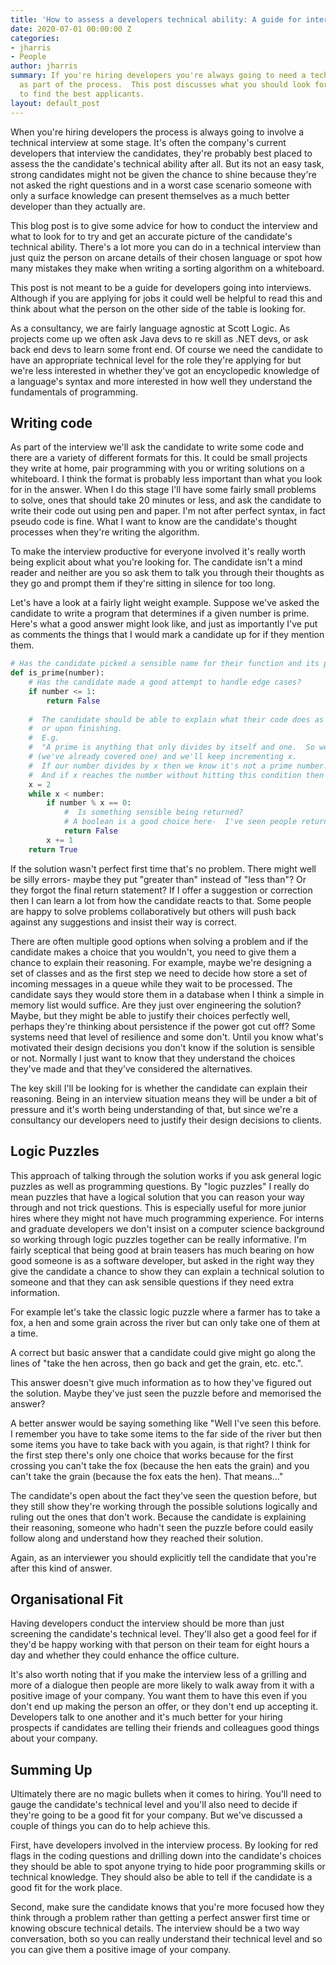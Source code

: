 ```yaml
---
title: 'How to assess a developers technical ability: A guide for interviewers'
date: 2020-07-01 00:00:00 Z
categories:
- jharris
- People
author: jharris
summary: If you're hiring developers you're always going to need a technical interview
  as part of the process.  This post discusses what you should look for in this interview
  to find the best applicants.
layout: default_post
---
```


When you're hiring developers the process is always going to involve a technical interview at some stage.  It's often the company's current developers that interview the candidates, they're probably best placed to assess the the candidate's technical ability after all.  But its not an easy task, strong candidates might not be given the chance to shine because they're not asked the right questions and in a worst case scenario someone with only a surface knowledge can present themselves as a much better developer than they actually are.

This blog post is to give some advice for how to conduct the interview and what to look for to try and get an accurate picture of the candidate's technical ability.  There's a lot more you can do in a technical interview than just quiz the person on arcane details of their chosen language or spot how many mistakes they make when writing a sorting algorithm on a whiteboard.

This post is not meant to be a guide for developers going into interviews.   Although if you are applying for jobs it could well be helpful to read this and think about what the person on the other side of the table is looking for.

As a consultancy, we are fairly language agnostic at Scott Logic.  As projects come up we often ask Java devs to re skill as .NET devs, or ask back end devs to learn some front end.  Of course we need the candidate to have an appropriate technical level for the role they're applying for but we're less interested in whether they've got an encyclopedic knowledge of a language's syntax and more interested in how well they understand the fundamentals of programming.

## Writing code

As part of the interview we'll ask the candidate to write some code and there are a variety of different formats for this.  It could be small projects they write at home, pair programming with you or writing solutions on a whiteboard.  I think the format is probably less important than what you look for in the answer.  When I do this stage I'll have some fairly small problems to solve, ones that should take 20 minutes or less, and ask the candidate to write their code out using pen and paper.  I'm not after perfect syntax, in fact pseudo code is fine.  What I want to know are the candidate's thought processes when they're writing the algorithm.

To make the interview productive for everyone involved it's really worth being explicit about what you're looking for.  The candidate isn't a mind reader and neither are you so ask them to talk you through their thoughts as they go and prompt them if they're sitting in silence for too long.

Let's have a look at a fairly light weight example.  Suppose we've asked the candidate to write a program that determines if a given number is prime.  Here's what a good answer might look like, and just as importantly I've put as comments the things that I would mark a candidate up for if they mention them.

~~~python
# Has the candidate picked a sensible name for their function and its parameters?
def is_prime(number):  
    # Has the candidate made a good attempt to handle edge cases?
    if number <= 1:
        return False
        
    #  The candidate should be able to explain what their code does as they're writing it
    #  or upon finishing.
    #  E.g.
    #  "A prime is anything that only divides by itself and one.  So we'll start x at two
    # (we've already covered one) and we'll keep incrementing x.
    #  If our number divides by x then we know it's not a prime number.
    #  And if x reaches the number without hitting this condition then we know it is prime."
    x = 2
    while x < number:
        if number % x == 0:
            #  Is something sensible being returned?
            # A boolean is a good choice here-  I've seen people return the string "n" instead.
            return False
        x += 1
    return True

~~~

If the solution wasn't perfect first time that's no problem.  There might well be silly errors- maybe they put "greater than" instead of "less than"?  Or they forgot the final return statement?  If I offer a suggestion or correction then I can learn a lot from how the candidate reacts to that.  Some people are happy to solve problems collaboratively but others will push back against any suggestions and insist their way is correct.

There are often multiple good options when solving a problem and if the candidate makes a choice that you wouldn't, you need to give them a chance to explain their reasoning.  For example, maybe we're designing a set of classes and as the first step we need to decide how store a set of incoming messages in a queue while they wait to be processed.  The candidate says they would store them in a database when I think a simple in memory list would suffice.  Are they just over engineering the solution?  Maybe, but they might be able to justify their choices perfectly well, perhaps they're thinking about persistence if the power got cut off?  Some systems need that level of resilience and some don't. Until you know what's motivated their design decisions you don't know if the solution is sensible or not.  Normally I just want to know that they understand the choices they've made and that they've considered the alternatives.

 The key skill I'll be looking for is whether the candidate can explain their reasoning.  Being in an interview situation means they will be under a bit of pressure and it's worth being understanding of that, but since we're a consultancy our developers need to justify their design decisions to clients.

## Logic Puzzles

This approach of talking through the solution works if you ask general logic puzzles as well as programming questions.  By "logic puzzles" I really do mean puzzles that have a logical solution that you can reason your way through and not trick questions.  This is especially useful for more junior hires where they might not have much programming experience.  For interns and graduate developers we don't insist on a computer science background so working through logic puzzles together can be really informative.  I'm fairly sceptical that being good at brain teasers has much bearing on how good someone is as a software developer, but asked in the right way they give the candidate a chance to show they can explain a technical solution to someone and that they can ask sensible questions if they need extra information.

For example let's take the classic logic puzzle where a farmer has to take a fox, a hen and some grain across the river but can only take one of them at a time.

A correct but basic answer that a candidate could give might go along the lines of "take the hen across, then go back and get the grain, etc. etc.".

This answer doesn't give much information as to how they've figured out the solution.  Maybe they've just seen the puzzle before and memorised the answer?
 
A better answer would be saying something like "Well I've seen this before.  I remember you have to take some items to the far side of the river but then some items you have to take back with you again, is that right?  I think for the first step there's only one choice that works because for the first crossing you can't take the fox (because the hen eats the grain) and you can't take the grain (because the fox eats the hen).  That means..."

The candidate's open about the fact they've seen the question before, but they still show they're working through the possible solutions logically and ruling out the ones that don't work.  Because the candidate is explaining their reasoning, someone who hadn't seen the puzzle before could easily follow along and understand how they reached their solution.

Again, as an interviewer you should explicitly tell the candidate that you're after this kind of answer.

## Organisational Fit
Having developers conduct the interview should be more than just screening the candidate's technical level. They'll also get a good feel for if they'd be happy working with that person on their team for eight hours a day and whether they could enhance the office culture.

It's also worth noting that if you make the interview less of a grilling and more of a dialogue then people are more likely to walk away from it with a positive image of your company.  You want them to have this even if you don't end up making the person an offer, or they don't end up accepting it.  Developers talk to one another and it's much better for your hiring prospects if candidates are telling their friends and colleagues good things about your company.
 
## Summing Up
 
Ultimately there are no magic bullets when it comes to hiring. You'll need to gauge the candidate's technical level and you'll also need to decide if they're going to be a good fit for your company.  But we've discussed a couple of things you can do to help achieve this.

First, have developers involved in the interview process.  By looking for red flags in the coding questions and drilling down into the candidate's choices they should be able to spot anyone trying to hide poor programming skills or technical knowledge.  They should also be able to tell if the candidate is a good fit for the work place.

Second, make sure the candidate knows that you're more focused how they think through a problem rather than getting a perfect answer first time or knowing obscure technical details.  The interview should be a two way conversation, both so you can really understand their technical level and so you can give them a positive image of your company.